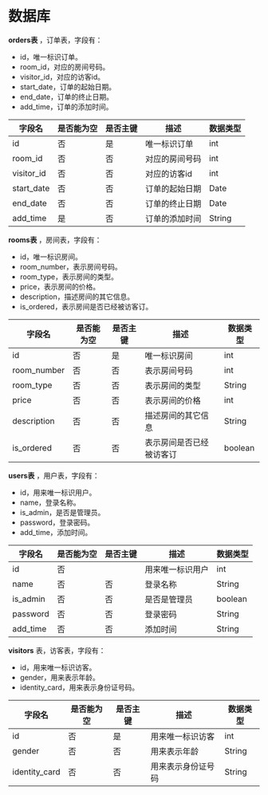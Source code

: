 # 数据库

**orders表** ，订单表，字段有：

* id，唯一标识订单。
* room_id，对应的房间号码。
* visitor_id，对应的访客id。
* start_date，订单的起始日期。
* end_date，订单的终止日期。
* add_time，订单的添加时间。

| 字段名        | 是否能为空 | 是否主键 | 描述      | 数据类型   |
| ---------- | ----- | ---- | ------- | ------ |
| id         | 否     | 是    | 唯一标识订单  | int    |
| room_id    | 否     | 否    | 对应的房间号码 | int    |
| visitor_id | 否     | 否    | 对应的访客id | int    |
| start_date | 否     | 否    | 订单的起始日期 | Date   |
| end_date   | 否     | 否    | 订单的终止日期 | Date   |
| add_time   | 是     | 否    | 订单的添加时间 | String |

**rooms表** ，房间表，字段有：

* id，唯一标识房间。
* room_number，表示房间号码。
* room_type，表示房间的类型。
* price，表示房间的价格。
* description，描述房间的其它信息。
* is_ordered，表示房间是否已经被访客订。

| 字段名         | 是否能为空 | 是否主键 | 描述           | 数据类型    |
| ----------- | ----- | ---- | ------------ | ------- |
| id          | 否     | 是    | 唯一标识房间       | int     |
| room_number | 否     | 否    | 表示房间号码       | int     |
| room_type   | 否     | 否    | 表示房间的类型      | String  |
| price       | 否     | 否    | 表示房间的价格      | int     |
| description | 否     | 否    | 描述房间的其它信息    | String  |
| is_ordered  | 否     | 否    | 表示房间是否已经被访客订 | boolean |

**users表** ，用户表，字段有：

* id，用来唯一标识用户。
* name，登录名称。
* is_admin，是否是管理员。
* password，登录密码。
* add_time，添加时间。


| 字段名      | 是否能为空 | 是否主键 | 描述       | 数据类型    |
| -------- | ----- | ---- | -------- | ------- |
| id       | 否     |      | 用来唯一标识用户 | int     |
| name     | 否     | 否    | 登录名称     | String  |
| is_admin | 否     | 否    | 是否是管理员   | boolean |
| password | 否     | 否    | 登录密码     | String  |
| add_time | 否     | 否    | 添加时间     | String  |

**visitors** 表，访客表，字段有：

* id，用来唯一标识访客。
* gender，用来表示年龄。
* identity_card，用来表示身份证号码。

| 字段名           | 是否能为空 | 是否主键 | 描述        | 数据类型   |
| ------------- | ----- | ---- | --------- | ------ |
| id            | 否     | 是    | 用来唯一标识访客  | int    |
| gender        | 否     | 否    | 用来表示年龄    | String |
| identity_card | 否     | 否    | 用来表示身份证号码 | String |